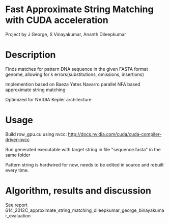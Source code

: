 Fast Approximate String Matching with CUDA acceleration
========================================
Project by J George, S Vinayakumar, Ananth Dileepkumar


Description
========================================
Finds matches for pattern DNA sequence in the given FASTA format genome, 
allowing for k errors(substitutions, omissions, insertions)

Implemention based on Baeza Yates Navarro parallel NFA based approximate string matching

Optimized for NVIDIA Kepler architecture

Usage
=========================================
Build row_gpu.cu using nvcc: 
http://docs.nvidia.com/cuda/cuda-compiler-driver-nvcc

Run generated executable with target string in file "sequence.fasta" in 
the same folder

Pattern string is hardwired for now, needs to be edited in source and 
rebuilt every time.

Algorithm, results and discussion
=========================================
See report 614_2012C_approximate_string_matching_dileepkumar_george_binayakumar_evaluation


